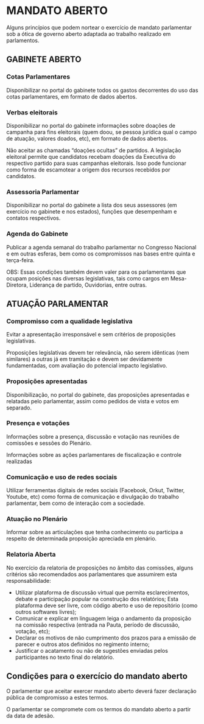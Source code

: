 # MANDATO ABERTO 

Alguns princípios que podem nortear o exercício de mandato parlamentar 
sob a ótica de governo aberto adaptada ao trabalho realizado em 
parlamentos. 

## GABINETE ABERTO 
### Cotas Parlamentares 

Disponibilizar no portal do gabinete todos os gastos decorrentes do uso das cotas parlamentares, em formato de dados abertos. 

### Verbas eleitorais 

Disponibilizar no portal do gabinete informações sobre doações de campanha para fins eleitorais (quem doou, se pessoa jurídica qual o campo de atuação, valores doados, etc), em formato de dados abertos. 

Não aceitar as chamadas “doações ocultas” de partidos. A legislação eleitoral permite que candidatos recebam doações da Executiva do respectivo partido para suas campanhas eleitorais. Isso pode funcionar como forma de escamotear a origem dos recursos recebidos por candidatos. 

### Assessoria Parlamentar
Disponibilizar no portal do gabinete a lista dos seus assessores (em exercício no gabinete e nos estados), funções que desempenham e contatos respectivos. 

### Agenda do Gabinete 

Publicar a agenda semanal do trabalho parlamentar no Congresso Nacional e em outras esferas, bem como os compromissos nas bases entre quinta e terça-feira. 

OBS: Essas condições também devem valer para os parlamentares que ocupam posições nas diversas legislativas, tais como cargos em Mesa-Diretora, Liderança de partido, Ouvidorias, entre outras. 

## ATUAÇÃO PARLAMENTAR 

### Compromisso com a qualidade legislativa 

Evitar a apresentação irresponsável e sem critérios de proposições legislativas. 

Proposições legislativas devem ter relevância, não serem idênticas (nem similares) a outras já em tramitação e devem ser devidamente fundamentadas, com avaliação do potencial impacto legislativo. 

### Proposições apresentadas 

Disponibilização, no portal do gabinete, das proposições apresentadas e relatadas pelo parlamentar, assim como pedidos de vista e votos em separado. 

### Presença e votações 

Informações sobre a presença, discussão e votação nas reuniões de comissões e sessões do Plenário. 

Informações sobre as ações parlamentares de fiscalização e controle realizadas 

### Comunicação e uso de redes sociais

Utilizar ferramentas digitais de redes sociais (Facebook, Orkut, Twitter, Youtube, etc) como forma de comunicação e divulgação do trabalho parlamentar, bem como de interação com a sociedade. 

### Atuação no Plenário 

Informar sobre as articulações que tenha conhecimento ou participa a respeito de determinada proposição apreciada em plenário. 

### Relatoria Aberta

No exercício da relatoria de proposições no âmbito das comissões, alguns critérios são recomendados aos parlamentares que assumirem esta responsabilidade: 

* Utilizar plataforma de discussão virtual que permita  esclarecimentos, debate e participação popular na construção dos relatórios; Esta plataforma deve ser livre, com código aberto e uso de repositório (como outros softwares livres); 
* Comunicar e explicar em linguagem leiga o andamento da proposição na comissão respectiva (entrada na Pauta, período de discussão, votação, etc); 
* Declarar os motivos de não cumprimento dos prazos para a emissão de parecer e outros atos definidos no regimento interno; 
* Justificar o acatamento ou não de sugestões enviadas pelos participantes no texto final do relatório. 

## Condições para o exercício do mandato aberto

O parlamentar que aceitar exercer mandato aberto deverá fazer declaração pública de compromisso a estes termos. 

O parlamentar se compromete com os termos do mandato aberto a 
partir da data de adesão. 
